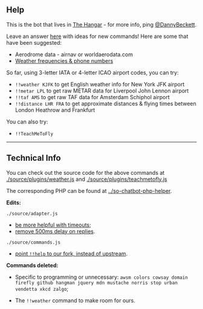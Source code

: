 Help
---

This is the bot that lives in [The Hangar](http://chat.stackexchange.com/rooms/12036/the-hangar) - for more info, ping [@DannyBeckett](http://aviation.stackexchange.com/users/97/danny-beckett).

Leave an answer [here](http://meta.aviation.stackexchange.com/questions/156/what-would-you-like-the-chat-bot-to-do) with ideas for new commands! Here are some that have been suggested:

- Aerodrome data - airnav or worldaerodata.com
- [Weather frequencies & phone numbers](https://www.faa.gov/air_traffic/weather/asos/)

So far, using 3-letter IATA or 4-letter ICAO airport codes, you can try:

- `!!weather KJFK` to get English weather info for New York JFK airport
- `!!metar LPL` to get raw METAR data for Liverpool John Lennon airport
- `!!taf AMS` to get raw TAF data for Amsterdam Schiphol airport
- `!!distance LHR FRA` to get approximate distances & flying times between London Heathrow and Frankfurt

You can also try:

- `!!TeachMeToFly`

---

Technical Info
---

You can check out the source code for the above commands at [./source/plugins/weather.js](https://github.com/dannybeckett/SO-ChatBot/blob/master/source/plugins/weather.js) and [./source/plugins/teachmetofly.js](https://github.com/dannybeckett/SO-ChatBot/blob/master/source/plugins/teachmetofly.js)

The corresponding PHP can be found at [../so-chatbot-php-helper](https://github.com/dannybeckett/so-chatbot-php-helper).

**Edits:**

`./source/adapter.js`
 - [be more helpful with timeouts](https://github.com/dannybeckett/SO-ChatBot/commit/d257d954f405f194670a24b59d781c974fffaf0e);
 - [remove 500ms delay on replies](https://github.com/dannybeckett/SO-ChatBot/commit/83696bd6b5482aacfd5e526e8091159eb0f5b6fa).

`./source/commands.js`

 - [point `!!help` to our fork, instead of upstream](https://github.com/dannybeckett/SO-ChatBot/commit/1be29071f7ec136ceba9a2b139efc68e43962ab5).

**Commands deleted:**

- Specific to programming or unnecessary: `awsm colors cowsay domain firefly github hangman jquery mdn mustache norris stop urban vendetta xkcd zalgo`;

- The `!!weather` command to make room for ours.
